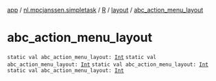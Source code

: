 [app](../../../index.md) / [nl.mpcjanssen.simpletask](../../index.md) / [R](../index.md) / [layout](index.md) / [abc_action_menu_layout](.)

# abc_action_menu_layout

`static val abc_action_menu_layout: `[`Int`](https://kotlinlang.org/api/latest/jvm/stdlib/kotlin/-int/index.html)
`static val abc_action_menu_layout: `[`Int`](https://kotlinlang.org/api/latest/jvm/stdlib/kotlin/-int/index.html)
`static val abc_action_menu_layout: `[`Int`](https://kotlinlang.org/api/latest/jvm/stdlib/kotlin/-int/index.html)
`static val abc_action_menu_layout: `[`Int`](https://kotlinlang.org/api/latest/jvm/stdlib/kotlin/-int/index.html)
